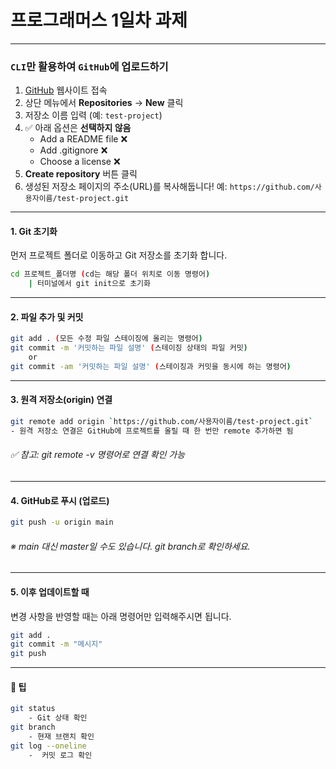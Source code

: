 # 프로그래머스 1일차 과제
---

### `CLI`만 활용하여 `GitHub`에 업로드하기

1. [GitHub](https://github.com) 웹사이트 접속
2. 상단 메뉴에서 **Repositories** -> **New** 클릭
3. 저장소 이름 입력 (예: `test-project`)
4. ✅ 아래 옵션은 **선택하지 않음**
   - Add a README file ❌
   - Add .gitignore ❌
   - Choose a license ❌
5. **Create repository** 버튼 클릭
6. 생성된 저장소 페이지의 주소(URL)를 복사해둡니다!
   예: `https://github.com/사용자이름/test-project.git`
---

#### 1. Git 초기화
먼저 프로젝트 폴더로 이동하고 Git 저장소를 초기화 합니다.

```bash
cd 프로젝트_폴더명 (cd는 해당 폴더 위치로 이동 명령어)
    | 터미널에서 git init으로 초기화
```

---

#### 2. 파일 추가 및 커밋

```bash
git add . (모든 수정 파일 스테이징에 올리는 명령어)
git commit -m '커밋하는 파일 설명' (스테이징 상태의 파일 커밋)
    or
git commit -am '커밋하는 파일 설명' (스테이징과 커밋을 동시에 하는 명령어)
```

---

#### 3. 원격 저장소(origin) 연결

```bash
git remote add origin `https://github.com/사용자이름/test-project.git`
- 원격 저장소 연결은 GitHub에 프로젝트를 올릴 때 한 번만 remote 추가하면 됨
```
###### ✅ 참고: git remote -v 명령어로 연결 확인 가능

---

#### 4. GitHub로 푸시 (업로드)
```bash
git push -u origin main
```
###### ※ main 대신 master일 수도 있습니다. git branch로 확인하세요.

---

#### 5. 이후 업데이트할 때
변경 사항을 반영할 때는 아래 명령어만 입력해주시면 됩니다.
```bash
git add .
git commit -m "메시지"
git push
```

---

#### 🧠 팁
```bash
git status
    - Git 상태 확인
git branch
    - 현재 브랜치 확인
git log --oneline
    -  커밋 로그 확인
```
